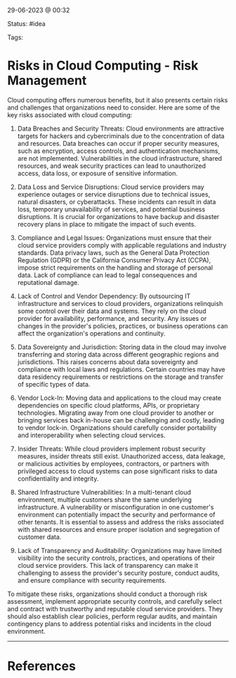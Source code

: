 29-06-2023 @ 00:32

Status: #idea

Tags: 

# Risks in Cloud Computing - Risk Management

Cloud computing offers numerous benefits, but it also presents certain risks and challenges that organizations need to consider. Here are some of the key risks associated with cloud computing:

1. Data Breaches and Security Threats: Cloud environments are attractive targets for hackers and cybercriminals due to the concentration of data and resources. Data breaches can occur if proper security measures, such as encryption, access controls, and authentication mechanisms, are not implemented. Vulnerabilities in the cloud infrastructure, shared resources, and weak security practices can lead to unauthorized access, data loss, or exposure of sensitive information.
    
2. Data Loss and Service Disruptions: Cloud service providers may experience outages or service disruptions due to technical issues, natural disasters, or cyberattacks. These incidents can result in data loss, temporary unavailability of services, and potential business disruptions. It is crucial for organizations to have backup and disaster recovery plans in place to mitigate the impact of such events.
    
3. Compliance and Legal Issues: Organizations must ensure that their cloud service providers comply with applicable regulations and industry standards. Data privacy laws, such as the General Data Protection Regulation (GDPR) or the California Consumer Privacy Act (CCPA), impose strict requirements on the handling and storage of personal data. Lack of compliance can lead to legal consequences and reputational damage.
    
4. Lack of Control and Vendor Dependency: By outsourcing IT infrastructure and services to cloud providers, organizations relinquish some control over their data and systems. They rely on the cloud provider for availability, performance, and security. Any issues or changes in the provider's policies, practices, or business operations can affect the organization's operations and continuity.
    
5. Data Sovereignty and Jurisdiction: Storing data in the cloud may involve transferring and storing data across different geographic regions and jurisdictions. This raises concerns about data sovereignty and compliance with local laws and regulations. Certain countries may have data residency requirements or restrictions on the storage and transfer of specific types of data.
    
6. Vendor Lock-In: Moving data and applications to the cloud may create dependencies on specific cloud platforms, APIs, or proprietary technologies. Migrating away from one cloud provider to another or bringing services back in-house can be challenging and costly, leading to vendor lock-in. Organizations should carefully consider portability and interoperability when selecting cloud services.
    
7. Insider Threats: While cloud providers implement robust security measures, insider threats still exist. Unauthorized access, data leakage, or malicious activities by employees, contractors, or partners with privileged access to cloud systems can pose significant risks to data confidentiality and integrity.
    
8. Shared Infrastructure Vulnerabilities: In a multi-tenant cloud environment, multiple customers share the same underlying infrastructure. A vulnerability or misconfiguration in one customer's environment can potentially impact the security and performance of other tenants. It is essential to assess and address the risks associated with shared resources and ensure proper isolation and segregation of customer data.
    
9. Lack of Transparency and Auditability: Organizations may have limited visibility into the security controls, practices, and operations of their cloud service providers. This lack of transparency can make it challenging to assess the provider's security posture, conduct audits, and ensure compliance with security requirements.
    

To mitigate these risks, organizations should conduct a thorough risk assessment, implement appropriate security controls, and carefully select and contract with trustworthy and reputable cloud service providers. They should also establish clear policies, perform regular audits, and maintain contingency plans to address potential risks and incidents in the cloud environment.

---
# References
